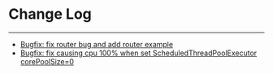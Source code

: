 # Change Log
---

- [Bugfix: fix router bug and add router example](https://github.com/Tencent/spring-cloud-tencent/pull/89)
- [Bugfix: fix causing cpu 100% when set ScheduledThreadPoolExecutor corePoolSize=0](https://github.com/Tencent/spring-cloud-tencent/pull/98)

